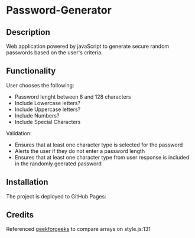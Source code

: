 # Password-Generator

## Description

Web application powered by javaScript to generate secure random passwords based on the user's criteria.

## Functionality
User chooses the following:
- Password lenght between 8 and 128 characters
- Include Lowercase letters?
- Include Uppercase letters?
- Include Numbers?
- Include Special Characters

Validation:
- Ensures that at least one character type is selected for the password
- Alerts the user if they do not enter a password length
- Ensures that at least one character type from user response is included in the randomly geerated password

## Installation

The project is deployed to GitHub Pages:

## Credits
Referenced [geekforgeeks](https://www.geeksforgeeks.org/how-to-find-if-two-arrays-contain-any-common-item-in-javascript/) to compare arrays on style.js:131
